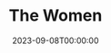 ---
title: The Women
date: 2023-09-08T00:00:00
opening_date: 1968-04-05
closing_date: 1968-04-20
layout: productions
playbill:
Theatre: Theatre Jacksonville
Venue: Little Theatre
cast:
- Sylvia: Margaret Oehlbeck
- Nancy: Connie Maxon
- Peggy: Margaret Winstead
- Jane: Lois Navarre
- Edith: Mary Frances Thornhill
- Mary: Mina Nelson
- Countess DeLage: Elise Hallowes
- Hairdresser: Gert Berman
- Olga: Gladys Witten
- Pedicurist: Winifred Matthews
- Miriam Aarons: Nancy Kaye
- Little Mary: Theresa Bianchi
- Mrs. Morehead: Janet L. McCue
- First Saleslady: Jan Davis
- Crystall Allen: Sandy Cook Surdi
- Second Saleslady: Judy DeSane
- Princess Tamara: Rike Wensing
- Instructress: Harriet Miltenberg
- Maggie: Vickie Vickers
- Nurse: Jane Boyd
- Lucy: Deborah Dunn
- Helene: Mary Ellen Calhoun
- First Cutie: Jane Boyd
- Second Cutie: Jill Schwen
- Cigarette Girl: Harriet Miltenberg
- Sadie: Winifred Matthews
- A Dowager: Mary B. Coyle
- Debutante: Mary Ellen Calhoun
- Woman in Distress: Gert Berman
crew:
- Director: Robert Knowles
- Scenic Design: Phil Fitzpatrick
- Stage Manager: Marshall Grauer
- Assistant Stage Manager: Al Gimbel
- Lighting: Bill Bacon
- Sound: Carol Lucas
- Costumes:
  - Jean Fullerton
  - Nancy Fitzpatrick
  - Gert Berman
  - Gladys Witten
- Properties:
  - Fernando Velandia
  - Darryl McIntyre
  - David Chapman
  - Edith Gooding
  - Debbie Meade
  - Gladys Dale
  - Esther Barnes
  - Linda Bell
  - Katie Raven
- Make-up: Terry McIntire
- Set Construction:
  - Bill Bacon
  - Mike Doyle
  - Ron Lewandowski
  - Ray Navorre
  - Lauren Murray
  - Nancy Fitzpatrick
  - Walter Hyams
  - Ham Waddell
  - Randy Meaders
  - Edith Gooding
  - Tom Harper
  - David Whitfield
  - Darryl McIntyre
  - Eddie Kassees
- Stage Crew:
  - Ron Lewandowski
  - Ray Navorre
  - Lauren Murray
  - Walter Hyams
  - Ham Waddell
  - Randy Meaders
  - Ron Griffis
  - Sam Helfrich
  - Sidney Backer
  - R.H. Nelson
understudies:
orchestra:
---